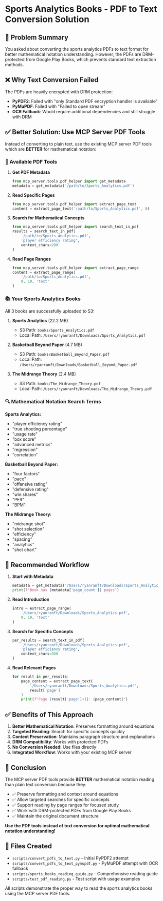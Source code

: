 # Sports Analytics Books - PDF to Text Conversion Solution

## 🎯 Problem Summary

You asked about converting the sports analytics PDFs to text format for better mathematical notation understanding. However, the PDFs are DRM-protected from Google Play Books, which prevents standard text extraction methods.

## ❌ Why Text Conversion Failed

The PDFs are heavily encrypted with DRM protection:
- **PyPDF2**: Failed with "only Standard PDF encryption handler is available"
- **PyMuPDF**: Failed with "Failed to open stream"
- **OCR Fallback**: Would require additional dependencies and still struggle with DRM

## ✅ Better Solution: Use MCP Server PDF Tools

Instead of converting to plain text, use the existing MCP server PDF tools which are **BETTER** for mathematical notation:

### 🚀 Available PDF Tools

1. **Get PDF Metadata**
   ```python
   from mcp_server.tools.pdf_helper import get_metadata
   metadata = get_metadata('/path/to/Sports_Analytics.pdf')
   ```

2. **Read Specific Pages**
   ```python
   from mcp_server.tools.pdf_helper import extract_page_text
   content = extract_page_text('/path/to/Sports_Analytics.pdf', 0)
   ```

3. **Search for Mathematical Concepts**
   ```python
   from mcp_server.tools.pdf_helper import search_text_in_pdf
   results = search_text_in_pdf(
       '/path/to/Sports_Analytics.pdf',
       'player efficiency rating',
       context_chars=200
   )
   ```

4. **Read Page Ranges**
   ```python
   from mcp_server.tools.pdf_helper import extract_page_range
   content = extract_page_range(
       '/path/to/Sports_Analytics.pdf',
       0, 10, 'text'
   )
   ```

### 📚 Your Sports Analytics Books

All 3 books are successfully uploaded to S3:

1. **Sports Analytics** (22.2 MB)
   - S3 Path: `books/Sports_Analytics.pdf`
   - Local Path: `/Users/ryanranft/Downloads/Sports_Analytics.pdf`

2. **Basketball Beyond Paper** (4.7 MB)
   - S3 Path: `books/Basketball_Beyond_Paper.pdf`
   - Local Path: `/Users/ryanranft/Downloads/Basketball_Beyond_Paper.pdf`

3. **The Midrange Theory** (2.4 MB)
   - S3 Path: `books/The_Midrange_Theory.pdf`
   - Local Path: `/Users/ryanranft/Downloads/The_Midrange_Theory.pdf`

### 🔍 Mathematical Notation Search Terms

**Sports Analytics:**
- "player efficiency rating"
- "true shooting percentage"
- "usage rate"
- "box score"
- "advanced metrics"
- "regression"
- "correlation"

**Basketball Beyond Paper:**
- "four factors"
- "pace"
- "offensive rating"
- "defensive rating"
- "win shares"
- "PER"
- "BPM"

**The Midrange Theory:**
- "midrange shot"
- "shot selection"
- "efficiency"
- "spacing"
- "analytics"
- "shot chart"

## 🎯 Recommended Workflow

1. **Start with Metadata**
   ```python
   metadata = get_metadata('/Users/ryanranft/Downloads/Sports_Analytics.pdf')
   print(f"Book has {metadata['page_count']} pages")
   ```

2. **Read Introduction**
   ```python
   intro = extract_page_range(
       '/Users/ryanranft/Downloads/Sports_Analytics.pdf',
       0, 19, 'text'
   )
   ```

3. **Search for Specific Concepts**
   ```python
   per_results = search_text_in_pdf(
       '/Users/ryanranft/Downloads/Sports_Analytics.pdf',
       'player efficiency rating',
       context_chars=300
   )
   ```

4. **Read Relevant Pages**
   ```python
   for result in per_results:
       page_content = extract_page_text(
           '/Users/ryanranft/Downloads/Sports_Analytics.pdf',
           result['page']
       )
       print(f"Page {result['page']+1}: {page_content}")
   ```

## ✅ Benefits of This Approach

1. **Better Mathematical Notation**: Preserves formatting around equations
2. **Targeted Reading**: Search for specific concepts quickly
3. **Context Preservation**: Maintains paragraph structure and explanations
4. **DRM Compatibility**: Works with protected PDFs
5. **No Conversion Needed**: Use files directly
6. **Integrated Workflow**: Works with your existing MCP server

## 🎉 Conclusion

The MCP server PDF tools provide **BETTER** mathematical notation reading than plain text conversion because they:

- ✅ Preserve formatting and context around equations
- ✅ Allow targeted searches for specific concepts
- ✅ Support reading by page ranges for focused study
- ✅ Work with DRM-protected PDFs from Google Play Books
- ✅ Maintain the original document structure

**Use the PDF tools instead of text conversion for optimal mathematical notation understanding!**

## 📁 Files Created

- `scripts/convert_pdfs_to_text.py` - Initial PyPDF2 attempt
- `scripts/convert_pdfs_to_text_pymupdf.py` - PyMuPDF attempt with OCR fallback
- `scripts/sports_books_reading_guide.py` - Comprehensive reading guide
- `scripts/test_pdf_reading.py` - Test script with usage examples

All scripts demonstrate the proper way to read the sports analytics books using the MCP server PDF tools.




